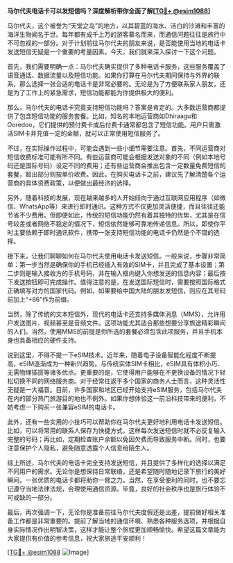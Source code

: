 **马尔代夫电话卡可以发短信吗？深度解析带你全面了解[[TG💪+ @esim1088](https://t.me/s/esim1088)]**

马尔代夫，这个被誉为“天堂之岛”的地方，以其碧蓝的海水、洁白的沙滩和丰富的海洋生物闻名于世。每年都有成千上万的游客慕名而来，而通信问题往往是旅行中不可忽视的一部分。对于计划前往马尔代夫的朋友来说，是否能使用当地的电话卡发送短信无疑是一个重要的考量因素。今天，我们就来深入探讨一下这个问题。

首先，我们需要明确一点：马尔代夫确实提供了多种电话卡服务，这些服务覆盖了语音通话、数据流量以及短信功能。如果你打算在马尔代夫期间保持与外界的联系，那么选择一张合适的电话卡是非常必要的。无论是为了方便联系家人朋友，还是为了工作上的紧急需求，短信功能都能为你提供极大的便利。

那么，马尔代夫的电话卡究竟支持短信功能吗？答案是肯定的。大多数运营商都提供了包含短信功能的服务套餐。比如，知名的本地运营商如Dhiraagu和Ooredoo，它们提供的预付费卡或后付费卡通常都包含了短信功能。用户只需激活SIM卡并充值一定的金额，就可以正常使用短信服务了。

不过，在实际操作过程中，可能会遇到一些小细节需要注意。首先，不同运营商对短信收费标准可能有所不同。有些运营商可能会根据发送对象的不同（例如本地号码还是国际号码）设定不同的费用；还有些运营商会推出包含一定数量免费短信的套餐，超出部分则按单价收费。因此，在购买电话卡之前，建议先了解清楚各个运营商的具体资费政策，以便做出最经济的选择。

另外，随着科技的发展，现在越来越多的人开始倾向于通过互联网应用程序（如微信、WhatsApp等）来进行即时通讯。这种方式不仅更加灵活便捷，而且往往还能节省不少费用。但即便如此，传统的短信功能仍然有着其独特的优势，尤其是在信号较差或者网络不稳定的情况下，短信依然能够可靠地传递信息。所以，即使你平时主要依赖于即时通讯软件，携带一张支持短信功能的电话卡仍然是个不错的选择。

接下来，让我们聊聊如何在马尔代夫使用电话卡发送短信。一般来说，步骤非常简单：第一步当然是确保你的手机已经插入有效的SIM卡，并且完成了基本设置；第二步则是输入接收方的手机号码，并在输入框内键入你想发送的信息内容；最后按下发送按钮即可完成操作。值得注意的是，在发送国际短信时，需要按照国际格式正确填写对方的国家代码。例如，如果要给中国大陆的朋友发短信，则应在其号码前加上“+86”作为前缀。

当然，除了传统的文本短信外，现代的电话卡还支持多媒体消息（MMS），允许用户发送图片、视频甚至是音频文件。这项功能尤其适合那些想要分享旅途精彩瞬间的人们。当然，使用MMS的前提是你所选的套餐必须包含此项服务，并且手机本身也具备相应的硬件支持。

说到这里，不得不提一下eSIM技术。近年来，随着电子设备智能化程度不断提高，eSIM逐渐成为一种新兴趋势。与传统实体SIM卡相比，eSIM具有体积小巧、无需物理插拔等诸多优点。更重要的是，它使得用户能够在不更换设备的情况下轻松切换不同的网络服务商。对于经常往返于多个国家的商务人士而言，这种灵活性无疑是一大福音。目前，许多国家和地区已经开始支持eSIM服务，包括马尔代夫在内的部分热门旅游目的地也不例外。如果你想体验这一前沿科技带来的便利，不妨考虑一下购买一张兼容eSIM的电话卡。

此外，还有一些实用的小技巧可以帮助你在马尔代夫更好地利用电话卡发送短信。比如，可以将常用的联系人保存为快捷方式，这样每次发送短信时就不必反复输入完整的号码；再比如，定期检查账户余额以免因欠费而导致服务中断。同时，也要注意保护个人隐私，避免随意透露个人信息给陌生人。

综上所述，马尔代夫的电话卡完全支持发送短信，并且提供了多样化的选择以满足不同用户的需求。无论你是想保持日常联络，还是希望随时随地记录下旅行的美好瞬间，一张优质的电话卡都将助你一臂之力。当然，在享受便利的同时，也不要忘记遵守当地法律法规，合理使用通信资源。毕竟，良好的社会秩序也是旅行体验不可或缺的一部分。

最后，再次强调一下，无论你是准备前往马尔代夫度假还是出差，提前做好相关准备工作都是非常重要的。提前了解当地的通信环境、熟悉各种服务选项，并根据自身实际情况作出明智决策，这样才能让整个旅程更加顺畅愉快。希望这篇文章能为大家提供有价值的参考信息，祝大家旅途平安顺利！

[[TG💪+ @esim1088](https://t.me/s/esim1088) ![Image](https://i.postimg.cc/4NQfJmqS/Snipaste-2025-05-13-00-14-12.png)]
